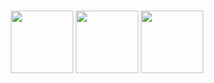 <br>
<p align="center">
  <img src="https://media3.giphy.com/media/ln7z2eWriiQAllfVcn/200w.webp" width="100">
  <img src="https://i.giphy.com/media/LMt9638dO8dftAjtco/200.webp" width="100">
 <img src="https://media.tenor.com/TCMWkxIkF9IAAAAi/dancing-gopher.gif" width="100"><br>
   
</p>
<br>
<br>


